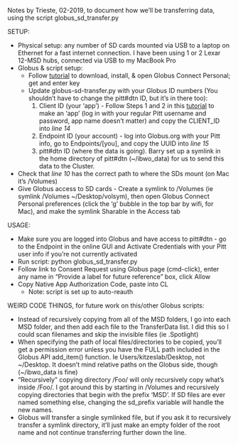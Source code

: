
Notes by Trieste, 02-2019, to document how we’ll be transferring data, using the script globus_sd_transfer.py

SETUP:
* Physical setup: any number of SD cards mounted via USB to a laptop on Ethernet for a fast internet connection. I have been using 1 or 2 Lexar 12-MSD hubs, connected via USB to my MacBook Pro
* Globus & script setup:
    * Follow [tutorial](https://docs.globus.org/how-to/globus-connect-personal-mac/ "Title") to download, install, & open Globus Connect Personal; get and enter key
    * Update globus-sd-transfer.py with your Globus ID numbers (You shouldn’t have to change the pitt#dtn ID, but it’s in there too):
        1. Client ID (your ‘app’) - Follow Steps 1 and 2 in this [tutorial](https://globus-sdk-python.readthedocs.io/en/stable/tutorial/ "blah") to make an ‘app’ (log in with your regular Pitt username and password, app name doesn’t matter) and copy the CLIENT_ID into _line 14_
        2. Endpoint ID (your account) - log into Globus.org with your Pitt info, go to Endpoints/[you], and copy the UUID into _line 15_
        3. pitt#dtn ID (where the data is going). Barry set up a symlink in the home directory of pitt#dtn (~/ibwo_data) for us to send this data to the Cluster.
* Check that _line 10_ has the correct path to where the SDs mount (on Mac it’s /Volumes)
* Give Globus access to SD cards - Create a symlink to /Volumes (ie symlink /Volumes ~/Desktop/volsym), then open Globus Connect Personal preferences (click the ‘g’ bubble in the top bar by wifi, for Mac), and make the symlink Sharable in the Access tab

USAGE:
* Make sure you are logged into Globus and have access to pitt#dtn - go to the Endpoint in the online GUI and Activate Credentials with your Pitt user info if you’re not currently activated
* Run script: python globus_sd_transfer.py
* Follow link to Consent Request using Globus page (cmd-click), enter any name in “Provide a label for future reference” box, click Allow
* Copy Native App Authorization Code, paste into CL
    * Note: script is set up to auto-reauth

WEIRD CODE THINGS, for future work on this/other Globus scripts:
* Instead of recursively copying from all of the MSD folders, I go into each MSD folder, and then add each file to the TransferData list. I did this so I could scan filenames and skip the invisible files (ie .Spotlight)
* When specifying the path of local files/directories to be copied, you’ll get a permission error unless you have the FULL path included in the Globus API add_item() function. Ie Users/kitzeslab/Desktop, not ~/Desktop. It doesn’t mind relative paths on the Globus side, though (~/ibwo_data is fine)
* “Recursively” copying directory /Foo/ will only recursively copy what’s inside /Foo/. I got around this by starting in /Volumes and recursively copying directories that begin with the prefix ‘MSD’. If SD files are ever named something else, changing the sd_prefix variable will handle the new names.
* Globus will transfer a single symlinked file, but if you ask it to recursively transfer a symlink directory, it’ll just make an empty folder of the root name and not continue transferring further down the line.

